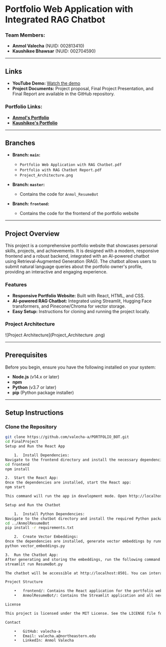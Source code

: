 # Portfolio Web Application with Integrated RAG Chatbot

### Team Members:
- **Anmol Valecha** (NUID: 002813410)
- **Kaushikee Bhawsar** (NUID: 002704590)

---

## Links

- **YouTube Demo:** [Watch the demo](https://youtu.be/NVH36Bs7c6o)
- **Project Documents:** Project proposal, Final Project Presentation, and Final Report are available in the GitHub repository.

### Portfolio Links:
- **[Anmol's Portfolio](#)**
- **[Kaushikee's Portfolio](#)**

---

## Branches

- **Branch: `main`:**
  - `Portfolio Web Application with RAG Chatbot.pdf`
  - `Portfolio with RAG Chatbot Report.pdf`
  - `Project_Architecture.png`

- **Branch: `master`:**
  - Contains the code for `Anmol_ResumeBot`

- **Branch: `frontend`:**
  - Contains the code for the frontend of the portfolio website

---

## Project Overview

This project is a comprehensive portfolio website that showcases personal skills, projects, and achievements. It is designed with a modern, responsive frontend and a robust backend, integrated with an AI-powered chatbot using Retrieval-Augmented Generation (RAG). The chatbot allows users to submit natural language queries about the portfolio owner's profile, providing an interactive and engaging experience.

### Features

- **Responsive Portfolio Website:** Built with React, HTML, and CSS.
- **AI-powered RAG Chatbot:** Integrated using Streamlit, Hugging Face transformers, and Pinecone/Chroma for vector storage.
- **Easy Setup:** Instructions for cloning and running the project locally.

### Project Architecture
![Project Architecture](Project_Architecture .png) <!-- Replace with the actual path to your image -->

---

## Prerequisites

Before you begin, ensure you have the following installed on your system:

- **Node.js** (v14.x or later)
- **npm**
- **Python** (v3.7 or later)
- **pip** (Python package installer)

---

## Setup Instructions

### Clone the Repository
```bash
git clone https://github.com/valecha-a/PORTFOLIO_BOT.git
cd FinalProject
Setup and Run the React App

	1.	Install Dependencies:
Navigate to the frontend directory and install the necessary dependencies:
cd frontend
npm install

2.	Start the React App:
Once the dependencies are installed, start the React app:
npm start

This command will run the app in development mode. Open http://localhost:3000 to view it in the browser.

Setup and Run the Chatbot

	1.	Install Python Dependencies:
Navigate to the chatbot directory and install the required Python packages:
cd ../AnmolResumeBot
pip install -r requirements.txt

	2.	Create Vector Embeddings:
Once the dependencies are installed, generate vector embeddings by running the following command:
python vector_embeddings.py

3.	Run the Chatbot App:
After generating and storing the embeddings, run the following command:
streamlit run ResumeBot.py

The chatbot will be accessible at http://localhost:8501. You can interact with it by submitting natural language queries.

Project Structure

	•	frontend/: Contains the React application for the portfolio website.
	•	AnmolResumeBot/: Contains the Streamlit application and all necessary files for the RAG chatbot.

License

This project is licensed under the MIT License. See the LICENSE file for more details.

Contact

	•	GitHub: valecha-a
	•	Email: valecha.a@northeastern.edu
	•	LinkedIn: Anmol Valecha
